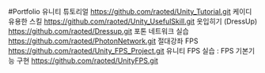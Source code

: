 #Portfolio
유니티 튜토리얼
https://github.com/raoted/Unity_Tutorial.git
케이디 유용한 스킬
https://github.com/raoted/Unity_UsefulSkill.git
옷입히기 (DressUp)
https://github.com/raoted/Dressup.git
포톤 네트워크 실습
https://github.com/raoted/PhotonNetwork.git
절대강좌 FPS
https://github.com/raoted/Unity_FPS_Project.git
유니티 FPS 실습 : FPS 기본기능 구현
https://github.com/raoted/UnityFPS.git
